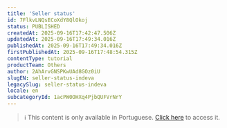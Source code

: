 ```yaml
---
title: 'Seller status'
id: 7FlkvLNQsECoXdY8QlOkoj
status: PUBLISHED
createdAt: 2025-09-16T17:42:47.506Z
updatedAt: 2025-09-16T17:49:34.016Z
publishedAt: 2025-09-16T17:49:34.016Z
firstPublishedAt: 2025-09-16T17:48:54.315Z
contentType: tutorial
productTeam: Others
author: 2AhArvGNSPKwUAd8GOz0iU
slugEN: seller-status-indeva
legacySlug: seller-status-indeva
locale: en
subcategoryId: 1acPW0OHXq4PjbQUFVrNrY
---
```


> ℹ️ This content is only available in Portuguese. [Click here](/pt/tutorial/status-de-vendedor-indeva--7FlkvLNQsECoXdY8QlOkoj) to access it.
